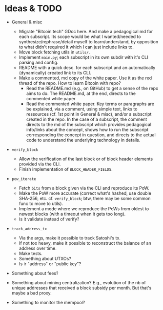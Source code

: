 # Ideas & TODO

- General & misc
  - Migrate "Bitcoin tech" GDoc here. And make a pedagogical md for each subscript. Its scope would be what I wanted/needed to synthesize/rephrase/detail myself to learn/understand, by opposition to what didn't required it which I can just include links to.
  - Move block fetching utils in `utils/`.
  - Implement `main.py`; each subscript in its own subdir with it's CLI parsing and config.
  - README with a quick desc. for each subscript and an automatically (dynamically) created link to its CLI.
  - Make a commented, md copy of the white paper. Use it as the red thread of the repo. How to learn Bitcoin with repo?
    - Read the README.md (e.g., on GitHub) to get a sense of the repo aims to do. The README.md, at the end, directs to the commented white paper
    - Read the commented white paper. Key terms or paragraphs are be explained, via a comment, using simple text, links to ressources (cf. 1st point in General & misc), and/or a subscript created in the repo. In the case of a subscript, the comment directs to the md of the subscript which provides pedagogical info/links about the concept, shows how to run the subscript corresponding the concept in question, and directs to the actual code to understand the underlying technology in details.

- `verify_block`
  - Allow the verification of the last block or of block header elements provided via the CLI.
  - Finish implementation of `BLOCK_HEADER_FIELDS`.

- `pow_iterate`
  - Fetch `bits` from a block given via the CLI and reproduce its PoW.
  - Make the PoW more accurate (correct what's hashed, use double SHA-256, etc. cf. `verify_block`; btw, there may be some common func to move to utils).
  - Implement a mode where we reproduce the PoWs from oldest to newest blocks (with a timeout when it gets too long).
  - Is it validate instead of verify?

- `track_address_tx`
  - Via the args, make it possible to track Satoshi's tx.
  - If not too heavy, make it possible to reconstruct the balance of an address over time.
  - Make tests.
  - Something about UTXOs?
  - Is ir "address" or "public key"?

- Something about fees?

- Something about mining centralization? E.g., evolution of the nb of unique addresses that received a block subsidy per month. But that's maybe a bad proxy.

- Something to monitor the mempool?